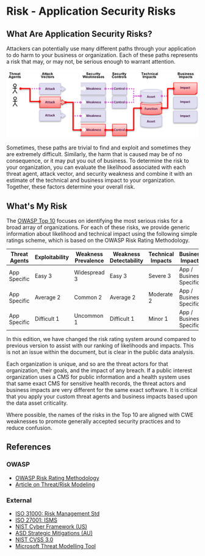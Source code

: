 # Risk - Application Security Risks

## What Are Application Security Risks?

Attackers can potentially use many different paths through your application to do harm to your business or organization. Each of these paths represents a risk that may, or may not, be serious enough to warrant attention.

![App Security Risks](images/0x10-risk-1.png)

Sometimes, these paths are trivial to find and exploit and sometimes they are extremely difficult. Similarly, the harm that is caused may be of no consequence, or it may put you out of business. To determine the risk to your organization, you can evaluate the likelihood associated with each threat agent, attack vector, and security weakness and combine it with an estimate of the technical and business impact to your organization.  Together, these factors determine your overall risk.

## What's My Risk

The [OWASP Top 10](https://www.owasp.org/index.php/Top10) focuses on identifying the most serious risks for a broad array of organizations. For each of these risks, we provide generic information about likelihood and technical impact using the following simple ratings scheme, which is based on the OWASP Risk Rating Methodology.  

| Threat Agents | Exploitability | Weakness Prevalence | Weakness Detectability | Technical Impacts | Business Impacts |
| -- | -- | -- | -- | -- | -- |
| App Specific | Easy 3 | Widespread 3 | Easy 3 | Severe 3 | App / Business Specific |
| App Specific | Average 2 | Common 2 | Average 2 | Moderate 2 | App / Business Specific |
| App Specific | Difficult 1 | Uncommon 1 | Difficult 1 | Minor 1 | App / Business Specific |

In this edition, we have changed the risk rating system around compared to previous version to assist with our ranking of likelihoods and impacts. This is not an issue within the document, but is clear in the public data analysis.

Each organization is unique, and so are the threat actors for that organization, their goals, and the impact of any breach. If a public interest organization uses a CMS for public information and a health system uses that same exact CMS for sensitive health records, the threat actors and business impacts are very different for the same exact software. It is critical that you apply your custom threat agents and business impacts based upon the data asset criticality.

Where possible, the names of the risks in the Top 10 are aligned with CWE weaknesses to promote generally accepted security practices and to reduce confusion. 

## References

### OWASP

* [OWASP Risk Rating Methodology](https://www.owasp.org/index.php/OWASP_Risk_Rating_Methodology)
* [Article on Threat/Risk Modeling](https://www.owasp.org/index.php/Threat_Risk_Modeling)

### External

* [ISO 31000: Risk Management Std](https://www.iso.org/iso-31000-risk-management.html)
* [ISO 27001: ISMS](https://www.iso.org/isoiec-27001-information-security.html)
* [NIST Cyber Framework (US)](https://www.nist.gov/cyberframework)
* [ASD Strategic Mitigations (AU)](https://www.asd.gov.au/infosec/mitigationstrategies.htm)
* [NIST CVSS 3.0](https://nvd.nist.gov/vuln-metrics/cvss/v3-calculator)
* [Microsoft Threat Modelling Tool](https://www.microsoft.com/en-us/download/details.aspx?id=49168)
